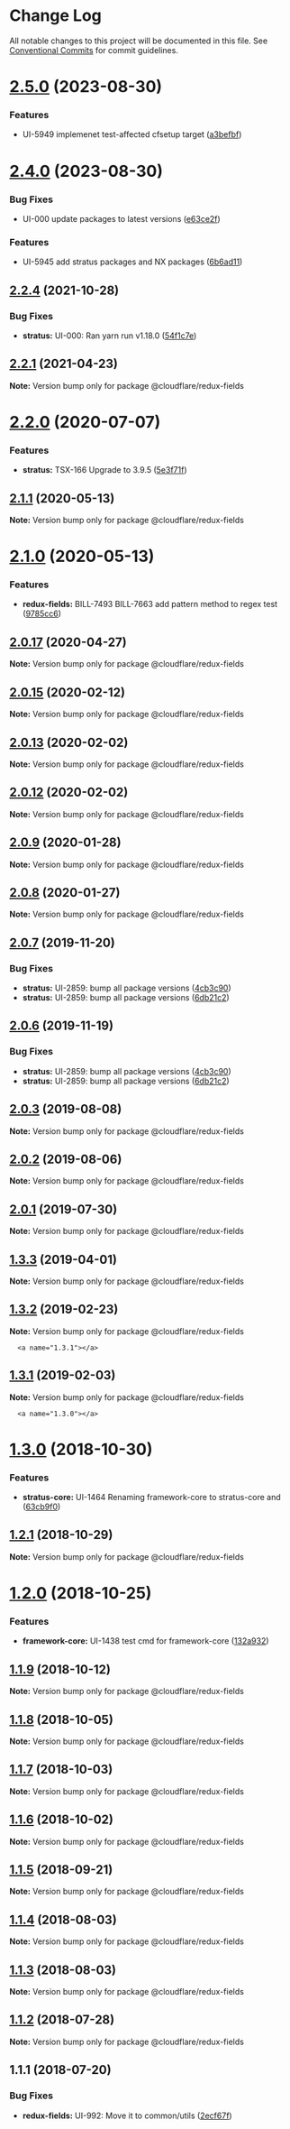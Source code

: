 # Change Log

All notable changes to this project will be documented in this file.
See [Conventional Commits](https://conventionalcommits.org) for commit guidelines.

# [2.5.0](http://stash.cfops.it:7999/fe/stratus/compare/@cloudflare/redux-fields@2.4.0...@cloudflare/redux-fields@2.5.0) (2023-08-30)


### Features

* UI-5949 implemenet test-affected cfsetup target ([a3befbf](http://stash.cfops.it:7999/fe/stratus/commits/a3befbf))





# [2.4.0](http://stash.cfops.it:7999/fe/stratus/compare/@cloudflare/redux-fields@2.2.4...@cloudflare/redux-fields@2.4.0) (2023-08-30)


### Bug Fixes

* UI-000 update packages to latest versions ([e63ce2f](http://stash.cfops.it:7999/fe/stratus/commits/e63ce2f))


### Features

* UI-5945 add stratus packages and NX packages ([6b6ad11](http://stash.cfops.it:7999/fe/stratus/commits/6b6ad11))





## [2.2.4](http://stash.cfops.it:7999/fe/stratus/compare/@cloudflare/redux-fields@2.2.1...@cloudflare/redux-fields@2.2.4) (2021-10-28)


### Bug Fixes

* **stratus:** UI-000: Ran yarn run v1.18.0 ([54f1c7e](http://stash.cfops.it:7999/fe/stratus/commits/54f1c7e))





## [2.2.1](http://stash.cfops.it:7999/fe/stratus/compare/@cloudflare/redux-fields@2.2.0...@cloudflare/redux-fields@2.2.1) (2021-04-23)

**Note:** Version bump only for package @cloudflare/redux-fields





# [2.2.0](http://stash.cfops.it:7999/fe/stratus/compare/@cloudflare/redux-fields@2.1.1...@cloudflare/redux-fields@2.2.0) (2020-07-07)


### Features

* **stratus:** TSX-166 Upgrade to 3.9.5 ([5e3f71f](http://stash.cfops.it:7999/fe/stratus/commits/5e3f71f))





## [2.1.1](http://stash.cfops.it:7999/fe/stratus/compare/@cloudflare/redux-fields@2.1.0...@cloudflare/redux-fields@2.1.1) (2020-05-13)

**Note:** Version bump only for package @cloudflare/redux-fields





# [2.1.0](http://stash.cfops.it:7999/fe/stratus/compare/@cloudflare/redux-fields@2.0.17...@cloudflare/redux-fields@2.1.0) (2020-05-13)


### Features

* **redux-fields:** BILL-7493 BILL-7663 add pattern method to regex test ([9785cc6](http://stash.cfops.it:7999/fe/stratus/commits/9785cc6))





## [2.0.17](http://stash.cfops.it:7999/fe/stratus/compare/@cloudflare/redux-fields@2.0.15...@cloudflare/redux-fields@2.0.17) (2020-04-27)

**Note:** Version bump only for package @cloudflare/redux-fields





## [2.0.15](http://stash.cfops.it:7999/fe/stratus/compare/@cloudflare/redux-fields@2.0.13...@cloudflare/redux-fields@2.0.15) (2020-02-12)

**Note:** Version bump only for package @cloudflare/redux-fields





## [2.0.13](http://stash.cfops.it:7999/fe/stratus/compare/@cloudflare/redux-fields@2.0.9...@cloudflare/redux-fields@2.0.13) (2020-02-02)

**Note:** Version bump only for package @cloudflare/redux-fields





## [2.0.12](http://stash.cfops.it:7999/fe/stratus/compare/@cloudflare/redux-fields@2.0.9...@cloudflare/redux-fields@2.0.12) (2020-02-02)

**Note:** Version bump only for package @cloudflare/redux-fields





## [2.0.9](http://stash.cfops.it:7999/fe/stratus/compare/@cloudflare/redux-fields@2.0.7...@cloudflare/redux-fields@2.0.9) (2020-01-28)

**Note:** Version bump only for package @cloudflare/redux-fields





## [2.0.8](http://stash.cfops.it:7999/fe/stratus/compare/@cloudflare/redux-fields@2.0.7...@cloudflare/redux-fields@2.0.8) (2020-01-27)

**Note:** Version bump only for package @cloudflare/redux-fields





## [2.0.7](http://stash.cfops.it:7999/fe/stratus/compare/@cloudflare/redux-fields@2.0.3...@cloudflare/redux-fields@2.0.7) (2019-11-20)


### Bug Fixes

* **stratus:** UI-2859: bump all package versions ([4cb3c90](http://stash.cfops.it:7999/fe/stratus/commits/4cb3c90))
* **stratus:** UI-2859: bump all package versions ([6db21c2](http://stash.cfops.it:7999/fe/stratus/commits/6db21c2))





## [2.0.6](http://stash.cfops.it:7999/fe/stratus/compare/@cloudflare/redux-fields@2.0.3...@cloudflare/redux-fields@2.0.6) (2019-11-19)


### Bug Fixes

* **stratus:** UI-2859: bump all package versions ([4cb3c90](http://stash.cfops.it:7999/fe/stratus/commits/4cb3c90))
* **stratus:** UI-2859: bump all package versions ([6db21c2](http://stash.cfops.it:7999/fe/stratus/commits/6db21c2))





## [2.0.3](http://stash.cfops.it:7999/fe/stratus/compare/@cloudflare/redux-fields@2.0.2...@cloudflare/redux-fields@2.0.3) (2019-08-08)

**Note:** Version bump only for package @cloudflare/redux-fields





## [2.0.2](http://stash.cfops.it:7999/fe/stratus/compare/@cloudflare/redux-fields@2.0.1...@cloudflare/redux-fields@2.0.2) (2019-08-06)

**Note:** Version bump only for package @cloudflare/redux-fields





## [2.0.1](http://stash.cfops.it:7999/fe/stratus/compare/@cloudflare/redux-fields@1.3.3...@cloudflare/redux-fields@2.0.1) (2019-07-30)

**Note:** Version bump only for package @cloudflare/redux-fields





## [1.3.3](http://stash.cfops.it:7999/fe/stratus/compare/@cloudflare/redux-fields@1.3.2...@cloudflare/redux-fields@1.3.3) (2019-04-01)

**Note:** Version bump only for package @cloudflare/redux-fields





## [1.3.2](http://stash.cfops.it:7999/fe/stratus/compare/@cloudflare/redux-fields@1.3.1...@cloudflare/redux-fields@1.3.2) (2019-02-23)

**Note:** Version bump only for package @cloudflare/redux-fields





      <a name="1.3.1"></a>
## [1.3.1](http://stash.cfops.it:7999/fe/stratus/compare/@cloudflare/redux-fields@1.3.0...@cloudflare/redux-fields@1.3.1) (2019-02-03)




**Note:** Version bump only for package @cloudflare/redux-fields

      <a name="1.3.0"></a>
# [1.3.0](http://stash.cfops.it:7999/fe/stratus/compare/@cloudflare/redux-fields@1.2.1...@cloudflare/redux-fields@1.3.0) (2018-10-30)


### Features

* **stratus-core:** UI-1464 Renaming framework-core to stratus-core and ([63cb9f0](http://stash.cfops.it:7999/fe/stratus/commits/63cb9f0))




    <a name="1.2.1"></a>
## [1.2.1](http://stash.cfops.it:7999/fe/stratus/compare/@cloudflare/redux-fields@1.2.0...@cloudflare/redux-fields@1.2.1) (2018-10-29)




**Note:** Version bump only for package @cloudflare/redux-fields

  <a name="1.2.0"></a>
# [1.2.0](http://stash.cfops.it:7999/fe/stratus/compare/@cloudflare/redux-fields@1.1.9...@cloudflare/redux-fields@1.2.0) (2018-10-25)


### Features

* **framework-core:** UI-1438 test cmd for framework-core ([132a932](http://stash.cfops.it:7999/fe/stratus/commits/132a932))




<a name="1.1.9"></a>
## [1.1.9](http://stash.cfops.it:7999/fe/stratus/compare/@cloudflare/redux-fields@1.1.8...@cloudflare/redux-fields@1.1.9) (2018-10-12)




**Note:** Version bump only for package @cloudflare/redux-fields

<a name="1.1.8"></a>

## [1.1.8](http://stash.cfops.it:7999/fe/stratus/compare/@cloudflare/redux-fields@1.1.7...@cloudflare/redux-fields@1.1.8) (2018-10-05)

**Note:** Version bump only for package @cloudflare/redux-fields

<a name="1.1.7"></a>

## [1.1.7](http://stash.cfops.it:7999/fe/stratus/compare/@cloudflare/redux-fields@1.1.6...@cloudflare/redux-fields@1.1.7) (2018-10-03)

**Note:** Version bump only for package @cloudflare/redux-fields

<a name="1.1.6"></a>

## [1.1.6](http://stash.cfops.it:7999/fe/stratus/compare/@cloudflare/redux-fields@1.1.5...@cloudflare/redux-fields@1.1.6) (2018-10-02)

**Note:** Version bump only for package @cloudflare/redux-fields

<a name="1.1.5"></a>

## [1.1.5](http://stash.cfops.it:7999/fe/stratus/compare/@cloudflare/redux-fields@1.1.4...@cloudflare/redux-fields@1.1.5) (2018-09-21)

**Note:** Version bump only for package @cloudflare/redux-fields

<a name="1.1.4"></a>

## [1.1.4](http://stash.cfops.it:7999/fe/stratus/compare/@cloudflare/redux-fields@1.1.3...@cloudflare/redux-fields@1.1.4) (2018-08-03)

**Note:** Version bump only for package @cloudflare/redux-fields

<a name="1.1.3"></a>

## [1.1.3](http://stash.cfops.it:7999/fe/stratus/compare/@cloudflare/redux-fields@1.1.2...@cloudflare/redux-fields@1.1.3) (2018-08-03)

**Note:** Version bump only for package @cloudflare/redux-fields

<a name="1.1.2"></a>

## [1.1.2](http://stash.cfops.it:7999/fe/stratus/compare/@cloudflare/redux-fields@1.1.1...@cloudflare/redux-fields@1.1.2) (2018-07-28)

**Note:** Version bump only for package @cloudflare/redux-fields

<a name="1.1.1"></a>

## 1.1.1 (2018-07-20)

### Bug Fixes

* **redux-fields:** UI-992: Move it to common/utils
([2ecf67f](http://stash.cfops.it:7999/fe/stratus/commits/2ecf67f))
